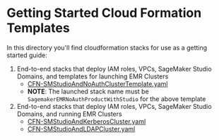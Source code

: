 # Getting Started Cloud Formation Templates

In this directory you'll find cloudformation stacks for use as a getting started guide:

1. End-to-end stacks that deploy IAM roles, VPCs, SageMaker Studio Domains, and templates for launching EMR Clusters
   * [CFN-SMStudioAndNoAuthClusterTemplate.yaml](CFN-SMStudioAndNoAuthClusterTemplate.yaml)
   * **NOTE**: The launched stack name must be `SagemakerEMRNoAuthProductWithStudio` for the above template
2. End-to-end stacks that deploy IAM roles, VPCs, SageMaker Studio Domains, and running EMR Clusters
   * [CFN-SMStudioAndKerberosCluster.yaml](CFN-SMStudioAndKerberosCluster.yaml)
   * [CFN-SMStudioAndLDAPCluster.yaml](CFN-SMStudioAndLDAPCluster.yaml)


